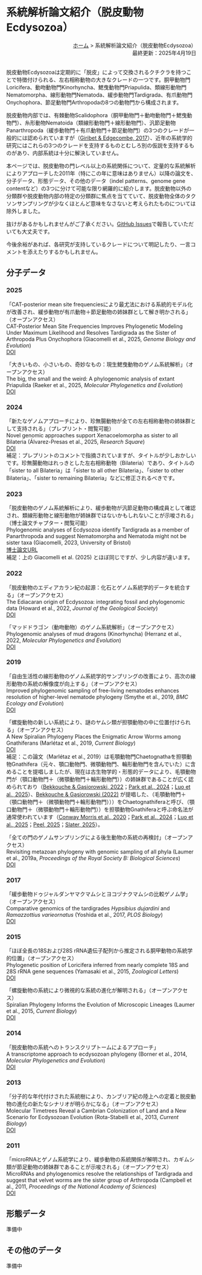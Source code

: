 <h1 id="phyloanalyses_papers_ecdysozoa">系統解析論文紹介（脱皮動物Ecdysozoa）</h1>
<div style="text-align: right;">
  <span><a href="../">ホーム</a> &gt; 系統解析論文紹介（脱皮動物Ecdysozoa）</span>
</div>
<div style="text-align: right;">最終更新：2025年4月19日</div><br>

脱皮動物Ecdysozoaは定期的に「脱皮」によって交換されるクチクラを持つことで特徴付けられる、左右相称動物の大きなクレードの一つです。胴甲動物門Loricifera、動吻動物門Kinorhyncha、鰓曳動物門Priapulida、類線形動物門Nematomorpha、線形動物門Nematoda、緩歩動物門Tardigrada、有爪動物門Onychophora、節足動物門Arthropodaの8つの動物門から構成されます。

脱皮動物内部では、有棘動物Scalidophora（胴甲動物門＋動吻動物門＋鰓曳動物門）、糸形動物Nematoida（類線形動物門＋線形動物門）、汎節足動物Panarthropoda（緩歩動物門＋有爪動物門＋節足動物門）の3つのクレードが一般的には認められていますが（[Giribet & Edgecombe, 2017](https://doi.org/10.1093/icb/icx072)）、近年の系統学的研究にはこれらの3つのクレードを支持するものとむしろ別の仮説を支持するものがあり、内部系統は十分に解決していません。

本ページでは、脱皮動物の門レベル以上の系統関係について、定量的な系統解析によりアプローチした2011年（特にこの年に意味はありません）以降の論文を、分子データ、形態データ、その他のデータ（indel patterns、genome gene contentなど）の3つに分けて可能な限り網羅的に紹介します。脱皮動物以外の分類群や脱皮動物内部の特定の分類群に焦点を当てていて、脱皮動物全体のタクソンサンプリングが少なくほとんど意味をなさないと考えられたものについては除外しました。

抜けがあるかもしれませんがご了承ください。[GitHub Issues](https://github.com/MZ9862/metazoo-jp/issues)で報告していただいても大丈夫です。

今後余裕があれば、各研究が支持しているクレードについて明記したり、一言コメントを添えたりするかもしれません。

<h2 id="molecular_data">分子データ</h2>
<h3 id="molecular_data_2025">2025</h3>

「CAT-posterior mean site frequenciesにより最尤法における系統的モデル化が改善され、緩歩動物が有爪動物＋節足動物の姉妹群として解き明かされる」（オープンアクセス）  
CAT-Posterior Mean Site Frequencies Improves Phylogenetic Modeling Under Maximum Likelihood and Resolves Tardigrada as the Sister of Arthropoda Plus Onychophora (Giacomelli et al., 2025, *Genome Biology and Evolution*)  
[DOI](https://doi.org/10.1093/gbe/evae273)

「大きいもの、小さいもの、奇妙なもの：現生鰓曳動物のゲノム系統解析」（オープンアクセス）  
The big, the small and the weird: A phylogenomic analysis of extant Priapulida (Raeker et al., 2025, *Molecular Phylogenetics and Evolution*)  
[DOI](https://doi.org/10.1016/j.ympev.2025.108297)

<h3 id="molecular_data_2024">2024</h3>

「新たなゲノムアプローチにより、珍無腸動物が全ての左右相称動物の姉妹群として支持される」（プレプリント・閲覧可能）  
Novel genomic approaches support Xenacoelomorpha as sister to all Bilateria (Álvarez-Presas et al., 2025, *Research Square*)  
[DOI](https://doi.org/10.21203/rs.3.rs-5529390/v1)  
補足：プレプリントのコメントで指摘されていますが、タイトルが少しおかしいです。珍無腸動物はれっきとした左右相称動物（Bilateria）であり、タイトルの「sister to all Bilateria」は「sister to all other Bilateria」、「sister to other Bilateria」、「sister to remaining Bilateria」などに修正されるべきです。

<h3 id="molecular_data_2023">2023</h3>

「脱皮動物のゲノム系統解析により、緩歩動物が汎節足動物の構成員として確認され、類線形動物と線形動物が姉妹群ではないかもしれないことが示唆される」（博士論文チャプター・閲覧可能）  
Phylogenomic analyses of Ecdysozoa identify Tardigrada as a member of Panarthropoda and suggest Nematomorpha and Nematoda might not be sister taxa (Giacomelli, 2023, University of Bristol)  
[博士論文URL](https://research-information.bris.ac.uk/en/studentTheses/investigating-tricky-nodes-in-the-tree-of-life)  
補足：上の Giacomelli et al. (2025) とほぼ同じですが、少し内容が違います。

<h3 id="molecular_data_2022">2022</h3>

「脱皮動物のエディアカラン紀の起源：化石とゲノム系統学的データを統合する」（オープンアクセス）  
The Ediacaran origin of Ecdysozoa: integrating fossil and phylogenomic data (Howard et al., 2022, *Journal of the Geological Society*)  
[DOI](https://doi.org/10.1144/jgs2021-107)

「マッドドラゴン（動吻動物）のゲノム系統解析」（オープンアクセス）  
Phylogenomic analyses of mud dragons (Kinorhyncha) (Herranz et al., 2022, *Molecular Phylogenetics and Evolution*)  
[DOI](https://doi.org/10.1016/j.ympev.2021.107375)

<h3 id="molecular_data_2019">2019</h3>

「自由生活性の線形動物のゲノム系統学的サンプリングの改善により、高次の線形動物の系統の解像度が向上する」（オープンアクセス）  
Improved phylogenomic sampling of free-living nematodes enhances resolution of higher-level nematode phylogeny (Smythe et al., 2019, *BMC Ecology and Evolution*)  
[DOI](https://doi.org/10.1186/s12862-019-1444-x)

「螺旋動物の新しい系統により、謎のヤムシ類が担顎動物の中に位置付けられる」（オープンアクセス）  
A New Spiralian Phylogeny Places the Enigmatic Arrow Worms among Gnathiferans (Marlétaz et al., 2019, *Current Biology*)  
[DOI](https://doi.org/10.1016/j.cub.2018.11.042)  
補足：この論文（Marlétaz et al., 2019）は毛顎動物門Chaetognathaを担顎動物Gnathifera（元々、顎口動物門、微顎動物門、輪形動物門を含んでいた）に含めることを提唱しましたが、現在は古生物学的・形態的データにより、毛顎動物門が（顎口動物門＋（微顎動物門＋輪形動物門））の姉妹群であることが広く認められており（[Bekkouche & Gąsiorowski, 2022](https://doi.org/10.1080/14772019.2022.2109217)；[Park et al., 2024](https://doi.org/10.1126/sciadv.adi6678)；[Luo et al., 2025](https://doi.org/10.1038/s41586-025-08830-5)）、[Bekkouche & Gąsiorowski (2022)](https://doi.org/10.1080/14772019.2022.2109217) が提唱した、（毛顎動物門＋（顎口動物門＋（微顎動物門＋輪形動物門）））をChaetognathiferaと呼び、（顎口動物門＋（微顎動物門＋輪形動物門））を担顎動物Gnathiferaと呼ぶ命名法が通常使われています（[Conway Morris et al., 2020](https://doi.org/10.1017/jpa.2020.4)；[Park et al., 2024](https://doi.org/10.1126/sciadv.adi6678)；[Luo et al., 2025](https://doi.org/10.1038/s41586-025-08830-5)；[Peel, 2025](https://doi.org/10.1080/03115518.2025.2455702)；[Slater, 2025](https://doi.org/10.1098/rspb.2024.2386)）。

「全ての門のゲノムサンプリングによる後生動物の系統の再検討」（オープンアクセス）  
Revisiting metazoan phylogeny with genomic sampling of all phyla (Laumer et al., 2019a, *Proceedings of the Royal Society B: Biological Sciences*)  
[DOI](https://doi.org/10.1098/rspb.2019.0831)  

<h3 id="molecular_data_2017">2017</h3>

「緩歩動物ドゥジャルダンヤマクマムシとヨコヅナクマムシの比較ゲノム学」（オープンアクセス）  
Comparative genomics of the tardigrades *Hypsibius dujardini* and *Ramazzottius varieornatus* (Yoshida et al., 2017, *PLOS Biology*)  
[DOI](https://doi.org/10.1371/journal.pbio.2002266)

<h3 id="molecular_data_2015">2015</h3>

「ほぼ全長の18Sおよび28S rRNA遺伝子配列から推定される胴甲動物の系統学的位置」（オープンアクセス）  
Phylogenetic position of Loricifera inferred from nearly complete 18S and 28S rRNA gene sequences (Yamasaki et al., 2015, *Zoological Letters*)  
[DOI](https://doi.org/10.1186/s40851-015-0017-0)

「螺旋動物の系統により微視的な系統の進化が解明される」（オープンアクセス）  
Spiralian Phylogeny Informs the Evolution of Microscopic Lineages (Laumer et al., 2015, *Current Biology*)  
[DOI](https://doi.org/10.1016/j.cub.2017.11.026)

<h3 id="molecular_data_2014">2014</h3>

「脱皮動物の系統へのトランスクリプトームによるアプローチ」  
A transcriptome approach to ecdysozoan phylogeny (Borner et al., 2014, *Molecular Phylogenetics and Evolution*)  
[DOI](https://doi.org/10.1016/j.ympev.2014.08.001)

<h3 id="molecular_data_2013">2013</h3>

「分子的な年代付けされた系統樹により、カンブリア紀の陸上への定着と脱皮動物の進化の新たなシナリオが明らかになる」（オープンアクセス）  
Molecular Timetrees Reveal a Cambrian Colonization of Land and a New Scenario for Ecdysozoan Evolution (Rota-Stabelli et al., 2013, *Current Biology*)  
[DOI](https://doi.org/10.1016/j.cub.2013.01.026)

<h3 id="molecular_data_2011">2011</h3>

「microRNAとゲノム系統学により、緩歩動物の系統関係が解明され、カギムシ類が節足動物の姉妹群であることが示唆される」（オープンアクセス）  
MicroRNAs and phylogenomics resolve the relationships of Tardigrada and suggest that velvet worms are the sister group of Arthropoda (Campbell et al., 2011, *Proceedings of the National Academy of Sciences*)  
[DOI](https://doi.org/10.1073/pnas.1105499108)

<h2 id="morphological_data">形態データ</h2>

準備中

<h2 id="other_data">その他のデータ</h2>

準備中
